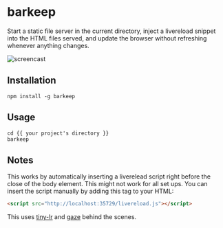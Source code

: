 # barkeep

Start a static file server in the current directory, inject a livereload snippet 
into the HTML files served, and update the browser without refreshing whenever
anything changes.

![screencast](https://i.cloudup.com/FfO7zr12WW.gif)

## Installation

```
npm install -g barkeep
```

## Usage

```
cd {{ your project's directory }}
barkeep
```

## Notes

This works by automatically inserting a liverelead script right before the close of the
body element. This might not work for all set ups. You can insert the script manually
by adding this tag to your HTML:

```html
<script src="http://localhost:35729/livereload.js"></script>
``` 

This uses [tiny-lr](https://github.com/mklabs/tiny-lr) and [gaze](https://github.com/shama/gaze) behind the scenes.

